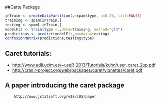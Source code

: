 ##Carte Package

```r
inTrain <- createDataPartition(y=spam$type, p=0.75, list=FALSE)
training <- spam[inTrain,]
testing <- spam[-inTrain,]
modelFit <- train(type ~.,data=training, method="glm")
predictions <- predict(modelFit,newdata=testing)
confusionMatrix(predictions,testing$type)
```
## Caret tutorials:
 * http://www.edii.uclm.es/~useR-2013/Tutorials/kuhn/user_caret_2up.pdf
 * http://cran.r-project.org/web/packages/caret/vignettes/caret.pdf
 
## A paper introducing the caret package
        http://www.jstatsoft.org/v28/i05/paper


